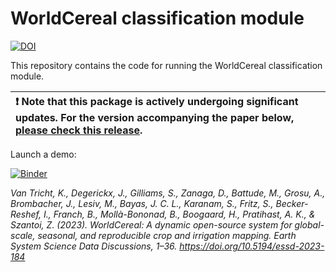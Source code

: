 # WorldCereal classification module
[![DOI](https://zenodo.org/badge/621251443.svg)](https://zenodo.org/badge/latestdoi/621251443)

This repository contains the code for running the WorldCereal classification module.

|:exclamation: Note that this package is actively undergoing significant updates. For the version accompanying the paper below, [please check this release](https://github.com/WorldCereal/worldcereal-classification/tree/v1.1.1). |
|:-----------------------------------------|


Launch a demo:

[![Binder](https://replay.notebooks.egi.eu/badge_logo.svg)](https://replay.notebooks.egi.eu/v2/gh/WorldCereal/worldcereal-binder/main?urlpath=git-pull%3Frepo%3Dhttps%253A%252F%252Fgithub.com%252FWorldCereal%252Fworldcereal-classification%26urlpath%3Dlab%252Ftree%252Fworldcereal-classification%252Fnotebooks%252Fsystem_v1_demo.ipynb%26branch%3Dsystem-v1-demo)


*Van Tricht, K., Degerickx, J., Gilliams, S., Zanaga, D., Battude, M., Grosu, A., Brombacher, J., Lesiv, M., Bayas, J. C. L., Karanam, S., Fritz, S., Becker-Reshef, I., Franch, B., Mollà-Bononad, B., Boogaard, H., Pratihast, A. K., & Szantoi, Z. (2023). WorldCereal: A dynamic open-source system for global-scale, seasonal, and reproducible crop and irrigation mapping. Earth System Science Data Discussions, 1–36. https://doi.org/10.5194/essd-2023-184*
